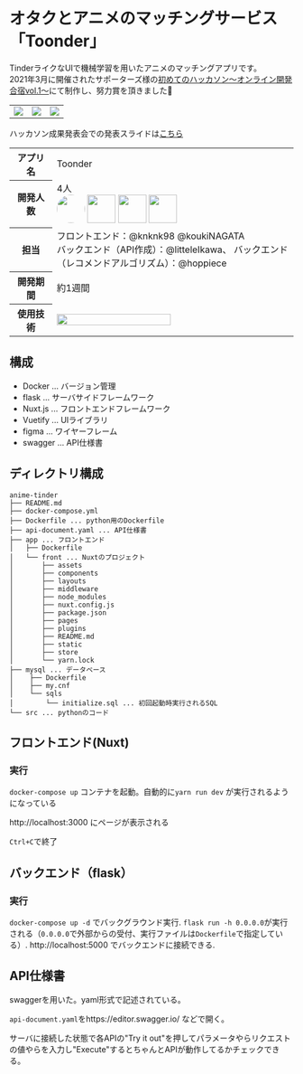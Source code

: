# オタクとアニメのマッチングサービス「Toonder」
TinderライクなUIで機械学習を用いたアニメのマッチングアプリです。<br>
2021年3月に開催されたサポーターズ様の[初めてのハッカソン～オンライン開発合宿vol.1～](https://talent.supporterz.jp/events/337ce715-9813-41d4-a995-e3504dc8e719/)にて制作し、努力賞を頂きました🎉
<table>
    <tr>
        <td><img src="https://pbs.twimg.com/media/Ew_79wEU8AM7d7J.jpg"></td>
        <td><img src="https://pbs.twimg.com/media/Ew_79wFVEAMcwp_.jpg"></td>
        <td><img src="https://pbs.twimg.com/media/Ew_79wGVIAYwQ4F.jpg"></td>
    </tr>
</table>

ハッカソン成果発表会での発表スライドは[こちら](https://docs.google.com/presentation/d/1aiErRkm83ym6V2uRRhRt45-jKRs2o5iybhF9H1DCkes/edit?usp=sharing)


<table>
  <tr>
    <th width="60px">アプリ名</th><td>Toonder</td>
  </tr>
  <tr>
    <th>開発人数</th><td>4人<br>
        <b><a><a href="https://github.com/knknk98"><img src="https://github.com/knknk98.png" width="50px;" style="border-radius: 50%;" /></a></b>
        <b><a><a href="https://github.com/koukiNAGATA" target="_blank"><img src="https://github.com/koukiNAGATA.png" width="50px;" /></a></b>
        <b><a><a href="https://github.com/littleIkawa" target="_blank"><img src="https://github.com/littleIkawa.png" width="50px;" /></a></b>
        <b><a><a href="https://github.com/hoppiece" target="_blank"><img src="https://github.com/hoppiece.png" width="50px;" /></a></b></td>
  </tr>
  <tr>
    <th>担当</th><td>フロントエンド：@knknk98 @koukiNAGATA<br>
    バックエンド（API作成）：@litteleIkawa、
    バックエンド（レコメンドアルゴリズム）：@hoppiece</td>
  </tr>
  <tr>
    <th>開発期間</th><td>約1週間</td>
  </tr>
  <tr>
    <th>使用技術</th>
    <td><img src="https://user-images.githubusercontent.com/65712721/112453423-0481e100-8d9b-11eb-830a-b394215beddf.png" width="70%"></td>
  </tr>
</table>

## 構成
- Docker ... バージョン管理
- flask ... サーバサイドフレームワーク
- Nuxt.js ... フロントエンドフレームワーク
- Vuetify ... UIライブラリ
- figma ... ワイヤーフレーム
- swagger ... API仕様書

## ディレクトリ構成
```
anime-tinder
├── README.md
├── docker-compose.yml
├── Dockerfile ... python用のDockerfile
├── api-document.yaml ... API仕様書
├── app ... フロントエンド
│   ├── Dockerfile
│   └── front ... Nuxtのプロジェクト
│       ├── assets
│       ├── components
│       ├── layouts
│       ├── middleware
│       ├── node_modules
│       ├── nuxt.config.js
│       ├── package.json
│       ├── pages
│       ├── plugins
│       ├── README.md
│       ├── static
│       ├── store
│       └── yarn.lock
├── mysql ... データベース
│    ├── Dockerfile
│    ├── my.cnf
│    └── sqls
│        └── initialize.sql ... 初回起動時実行されるSQL
└── src ... pythonのコード
```

## フロントエンド(Nuxt)
### 実行
`docker-compose up` コンテナを起動。自動的に`yarn run dev` が実行されるようになっている

http://localhost:3000 にページが表示される

`Ctrl+C`で終了

## バックエンド（flask）
### 実行
`docker-compose up -d` でバックグラウンド実行. `flask run -h 0.0.0.0`が実行される（`0.0.0.0`で外部からの受付、実行ファイルは`Dockerfile`で指定している）. http://localhost:5000 でバックエンドに接続できる.

## API仕様書
swaggerを用いた。yaml形式で記述されている。

`api-document.yaml`をhttps://editor.swagger.io/ などで開く。

サーバに接続した状態で各APIの"Try it out"を押してパラメータやらリクエストの値やらを入力し"Execute"するとちゃんとAPIが動作してるかチェックできる。
